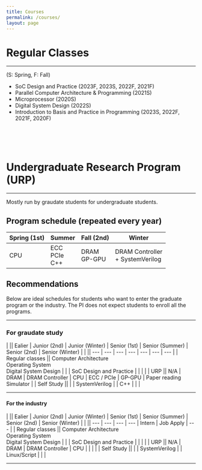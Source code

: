 ```yaml
---
title: Courses
permalink: /courses/
layout: page
---
```


# Regular Classes

---

(S: Spring, F: Fall)

<ul>
  <li> SoC Design and Practice (2023F, 2023S, 2022F, 2021F) </li>
  <li> Parallel Computer Architecture & Programming (2021S) </li>
  <li> Microprocessor (2020S) </li>
  <li> Digital System Design (2022S) </li>
  <li> Introduction to Basis and Practice in Programming (2023S, 2022F, 2021F, 2020F) </li>
</ul>

<br>
<br>
<br>

# Undergraduate Research Program (URP)
---
Mostly run by graudate students for undergraduate students.

## Program schedule (repeated every year)

| Spring (1st)    | Summer                   | Fall (2nd)              | Winter                               |
| ---             | ---                      | ---                     | ---                                  |
| CPU             | ECC <br> PCIe <br> C++   | DRAM <br> GP-GPU        | DRAM Controller <br> + SystemVerilog |

## Recommendations
Below are ideal schedules for students who want to enter the graduate program or the industry. The PI does not expect students to enroll all the programs.

---

### For graudate study

|                 || Ealier             | Junior (2nd)     | Junior (Winter)     | Senior (1st)            | Senior (Summer)           | Senior (2nd)               | Senior (Winter)    |
|                 || ---                | ---              | ---                 | ---                     | ---                       | ---                        | ---                  |
| Regular classes || Computer Architecture <br> Operating System <br> Digital System Design |                  |                     | SoC Design and Practice |                           |                            |                     |
| URP             || N/A                | DRAM             | DRAM Controller     | CPU                     | ECC / PCIe                | GP-GPU                     | Paper reading <br> Simulator |
| Self Study      ||                    |                  | SystemVerilog       |                         | C++                       |                            |                      |

---

#### For the industry

|                 || Ealier             | Junior (2nd)     | Junior (Winter)     | Senior (1st)            | Senior (Summer)           | Senior (2nd)               | Senior (Winter)    |
|                 || ---                | ---              | ---                 | ---                     | Intern                    | Job Apply                  | ---                  |
| Regular classes || Computer Architecture <br> Operating System <br> Digital System Design |                  |                     | SoC Design and Practice |                           |                            |                     |
| URP             || N/A                | DRAM             | DRAM Controller     | CPU                     |                           |                            |  |
| Self Study      ||                    |                  | SystemVerilog       |                         | Linux/Script              |                            |  |

---
